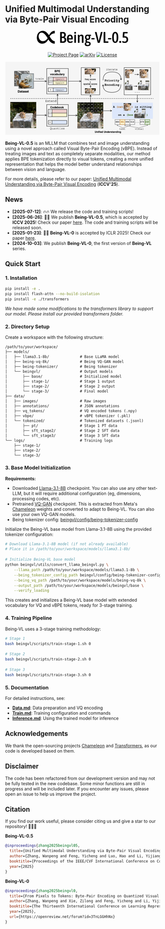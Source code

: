 # Unified Multimodal Understanding via Byte-Pair Visual Encoding

<p align="center">
    <img src="docs/static/images/being-vl-05.png" width="300"/>
<p>

<div align="center">

[![Project Page](https://img.shields.io/badge/Website-Being--VL--0.5-green)](https://beingbeyond.github.io/Being-VL-0.5)
[![arXiv](https://img.shields.io/badge/arXiv-2506.23639-b31b1b.svg)](https://arxiv.org/abs/2506.23639)
[![License](https://img.shields.io/badge/License-MIT-blue.svg)](./LICENSE)

</div>

<p align="center">
    <img src="docs/static/images/framework.png" width="600"/>
<p>

**Being-VL-0.5** is an MLLM that combines text and image understanding using a novel approach called Visual Byte-Pair Encoding (vBPE). Instead of treating images and text as completely separate modalities, our method applies BPE tokenization directly to visual tokens, creating a more unified representation that helps the model better understand relationships between vision and language.

For more details, please refer to our paper: [Unified Multimodal Understanding via Byte-Pair Visual Encoding](https://arxiv.org/abs/2506.23639) (**ICCV'25**).

## News

- **[2025-07-12]**: 🔥🔥 We release the code and training scripts!
- **[2025-06-26]**: 🎉🎉 We publish **Being-VL-0.5**, which is accepted by **ICCV 2025**! Check our paper [here](https://arxiv.org/abs/2506.23639). The code and training scripts will be released soon.
- **[2025-01-23]**: 🎉🎉 **Being-VL-0** is accepted by ICLR 2025! Check our paper [here](https://openreview.net/pdf?id=3TnLGGHhNx).
- **[2024-10-03]**: We publish **Being-VL-0**, the first version of **Being-VL** series.


## Quick Start

### 1. Installation

```bash
pip install -e .
pip install flash-attn --no-build-isolation
pip install -e ./transformers
```

*We have made some modifications to the transformers library to support our model. Please install our provided transformers folder.*

### 2. Directory Setup

Create a workspace with the following structure:

```
/path/to/your/workspace/
├── models/
│   ├── llama3.1-8b/              # Base LLaMA model
│   ├── being-vq-8k/              # Being VQ-GAN model
│   ├── being-tokenizer/          # Being tokenizer
│   └── beingvl/                  # Output models
│       ├── base/                 # Initialized model
│       ├── stage-1/              # Stage 1 output
│       ├── stage-2/              # Stage 2 output
│       └── stage-3/              # Final model
├── data/
│   ├── images/                   # Raw images
│   ├── annotations/              # JSON annotations
│   ├── vq_tokens/                # VQ encoded tokens (.npy)
│   ├── vbpe/                     # vBPE tokenizer (.pkl)
│   └── tokenized/                # Tokenized datasets (.jsonl)
│       ├── pt/                   # Stage 1 PT data
│       ├── sft_stage2/           # Stage 2 SFT data
│       └── sft_stage3/           # Stage 3 SFT data
└── logs/                         # Training logs
    ├── stage-1/
    ├── stage-2/
    └── stage-3/
```

### 3. Base Model Initialization

**Requirements:**
- Downloaded [Llama-3.1-8B](https://huggingface.co/meta-llama/Llama-3.1-8B) checkpoint. You can also use any other text-LLM, but it will require additional configuration (eg, dimensions, processing codes, etc).
- Pretrained [VQ-GAN](https://huggingface.co/zawnpn/being-vq-8k) checkpoint. This is extracted from Meta's [Chameleon](https://huggingface.co/facebook/chameleon-7b) weights and converted to adapt to Being-VL. You can also use your own VQ-GAN models.
- Being tokenizer config: [beingvl/config/being-tokenizer-config](beingvl/config/being-tokenizer-config)

Initialize the Being-VL base model from Llama-3.1-8B using the provided tokenizer configuration:

```bash
# Download Llama-3.1-8B model (if not already available)
# Place it in /path/to/your/workspace/models/llama3.1-8b/

# Initialize Being-VL base model
python beingvl/utils/convert_llama_beingvl.py \
    --llama_path /path/to/your/workspace/models/llama3.1-8b \
    --being_tokenizer_config_path beingvl/config/being-tokenizer-config \
    --being_vq_path /path/to/your/workspace/models/being-vq-8k \
    --output_path /path/to/your/workspace/models/beingvl/base \
    --verify_loading
```

This creates and initializes a Being-VL base model with extended vocabulary for VQ and vBPE tokens, ready for 3-stage training.

### 4. Training Pipeline

Being-VL uses a 3-stage training methodology:

```bash
# Stage 1
bash beingvl/scripts/train-stage-1.sh 0

# Stage 2
bash beingvl/scripts/train-stage-2.sh 0

# Stage 3
bash beingvl/scripts/train-stage-3.sh 0
```

### 5. Documentation

For detailed instructions, see:

- **[Data.md](docs/Data.md)**: Data preparation and VQ encoding
- **[Train.md](docs/Train.md)**: Training configuration and commands
- **[Inference.md](docs/Inference.md)**: Using the trained model for inference

## Acknowledgements
We thank the open-sourcing projects [Chameleon](https://github.com/facebookresearch/chameleon) and [Transformers](https://github.com/huggingface/transformers), as our code is developed based on them.

## Disclaimer
The code has been refactored from our development version and may not be fully tested in the new codebase. Some minor functions are still in progress and will be included later. If you encounter any issues, please open an issue to help us improve the project.

## Citation
If you find our work useful, please consider citing us and give a star to our repository! 🌟🌟🌟

**Being-VL-0.5**

```bibtex
@inproceedings{zhang2025beingvl05,
  title={Unified Multimodal Understanding via Byte-Pair Visual Encoding},
  author={Zhang, Wanpeng and Feng, Yicheng and Luo, Hao and Li, Yijiang and Yue, Zihao and Zheng, Sipeng and Lu, Zongqing},
  booktitle={Proceedings of the IEEE/CVF International Conference on Computer Vision},
  year={2025}
}
```

**Being-VL-0**

```bibtex
@inproceedings{zhang2025beingvl0,
  title={From Pixels to Tokens: Byte-Pair Encoding on Quantized Visual Modalities},
  author={Zhang, Wanpeng and Xie, Zilong and Feng, Yicheng and Li, Yijiang and Xing, Xingrun and Zheng, Sipeng and Lu, Zongqing},
  booktitle={The Thirteenth International Conference on Learning Representations},
  year={2025},
  url={https://openreview.net/forum?id=3TnLGGHhNx}
}
```
